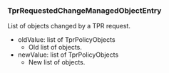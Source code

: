 ### TprRequestedChangeManagedObjectEntry
List of objects changed by a TPR request.

- oldValue: list of TprPolicyObjects
  - Old list of objects.
- newValue: list of TprPolicyObjects
  - New list of objects.

